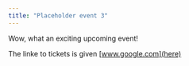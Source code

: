 ```yaml
---
title: "Placeholder event 3"
---
```


Wow, what an exciting upcoming event!

The linke to tickets is given [www.google.com](here)
